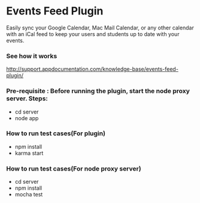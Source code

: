 
# Events Feed Plugin

Easily sync your Google Calendar, Mac Mail Calendar, or any other calendar with an iCal feed to keep your users and students up to date with your events.

### See how it works
http://support.appdocumentation.com/knowledge-base/events-feed-plugin/

### Pre-requisite : Before running the plugin, start the node proxy server. Steps:
- cd server
- node app

### How to run test cases(For plugin)
- npm install
- karma start

### How to run test cases(For node proxy server)
- cd server
- npm install
- mocha test

